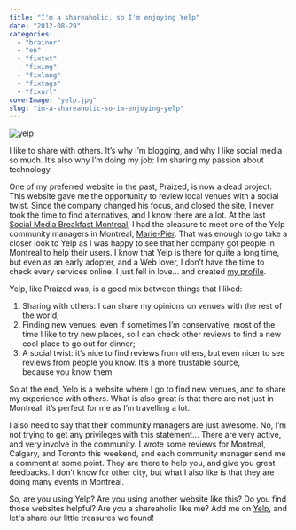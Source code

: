 ```yaml
---
title: "I'm a shareaholic, so I'm enjoying Yelp"
date: "2012-08-29"
categories: 
  - "brainer"
  - "en"
  - "fixtxt"
  - "fiximg"
  - "fixlang"
  - "fixtags"
  - "fixurl"
coverImage: "yelp.jpg"
slug: "im-a-shareaholic-so-im-enjoying-yelp"
---
```


![](images/yelp.jpg "yelp")

I like to share with others. It’s why I’m blogging, and why I like social media so much. It’s also why I’m doing my job: I’m sharing my passion about technology.

One of my preferred website in the past, Praized, is now a dead project.  This website gave me the opportunity to review local venues with a social twist. Since the company changed his focus, and closed the site, I never took the time to find alternatives, and I know there are a lot. At the last [Social Media Breakfast Montreal](https://www.socialmediabreakfast.com/montreal/), I had the pleasure to meet one of the Yelp community managers in Montreal, [Marie-Pier](https://www.marie-pier.yelp.ca/). That was enough to go take a closer look to Yelp as I was happy to see that her company got people in Montreal to help their users. I know that Yelp is there for quite a long time, but even as an early adopter, and a Web lover, I don’t have the time to check every services online. I just fell in love… and created [my profile](https://fharper.yelp.ca/).

Yelp, like Praized was, is a good mix between things that I liked:

1. Sharing with others: I can share my opinions on venues with the rest of the world;
2. Finding new venues: even if sometimes I’m conservative, most of the time I like to try new places, so I can check other reviews to find a new cool place to go out for dinner;
3. A social twist: it’s nice to find reviews from others, but even nicer to see reviews from people you know. It’s a more trustable source, because you know them.

So at the end, Yelp is a website where I go to find new venues, and to share my experience with others. What is also great is that there are not just in Montreal: it’s perfect for me as I’m travelling a lot.

I also need to say that their community managers are just awesome. No, I’m not trying to get any privileges with this statement… There are very active, and very involve in the community. I wrote some reviews for Montreal, Calgary, and Toronto this weekend, and each community manager send me a comment at some point. They are there to help you, and give you great feedbacks. I don’t know for other city, but what I also like is that they are doing many events in Montreal.

So, are you using Yelp? Are you using another website like this? Do you find those websites helpful? Are you a shareaholic like me? Add me on [Yelp](https://fharper.yelp.ca), and let's share our little treasures we found!
